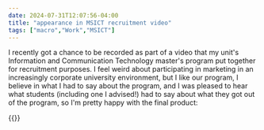 ```yaml
---
date: 2024-07-31T12:07:56-04:00
title: "appearance in MSICT recruitment video"
tags: ["macro","Work","MSICT"]
---
```

I recently got a chance to be recorded as part of a video that my unit's Information and Communication Technology master's program put together for recruitment purposes. I feel weird about participating in marketing in an increasingly corporate university environment, but I like our program, I believe in what I had to say about the program, and I was pleased to hear what students (including one I advised!) had to say about what they got out of the program, so I'm pretty happy with the final product: 

{{<youtube id="dERS8UASne0">}}
